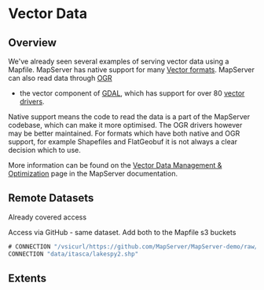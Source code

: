 # Vector Data

## Overview

We've already seen several examples of serving vector data using a Mapfile. MapServer has native support for many 
[Vector formats](https://mapserver.org/input/vector/index.html). MapServer can also read data through [OGR](https://mapserver.org/input/vector/index.html)
- the vector component of [GDAL](https://gdal.org/), which has support for over 80 [vector drivers](https://gdal.org/drivers/vector/index.html).

Native support means the code to read the data is a part of the MapServer codebase, which can make it more optimised. 
The OGR drivers however may be better maintained. For formats which have both native and OGR support, for example Shapefiles and FlatGeobuf it is not always a clear decision which to use.

More information can be found on the [Vector Data Management & Optimization](https://mapserver.org/fr/optimization/vector.html) page in the
MapServer documentation.

## Remote Datasets

Already covered access

Access via GitHub - same dataset. Add both to the Mapfile
s3 buckets

```scala
# CONNECTION "/vsicurl/https://github.com/MapServer/MapServer-demo/raw/main/data/lakespy2.shp"
CONNECTION "data/itasca/lakespy2.shp"
```

## Extents




